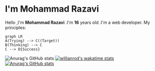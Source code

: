 # I'm Mohammad Razavi
Hello ,I'm **Mohammad Razavi** .I'm **16** years old .I'm a web developer.
My principles:
```mermaid
graph LR
A(Trying) --> C((Target))
B(Thinking) --> C
C --> D{Success}
```
![Anurag's GitHub stats](https://github-readme-stats.vercel.app/api?username=Mohammad-Razavi&show_icons=true&theme=radical)
[![willianrod's wakatime stats](https://github-readme-stats.vercel.app/api/wakatime?username=Mohammad-Razavi)](https://github.com/anuraghazra/github-readme-stats)
[![Anurag's GitHub stats](https://github-readme-stats.vercel.app/api?username=Mohammad-Razavi)](https://github.com/anuraghazra/github-readme-stats)

